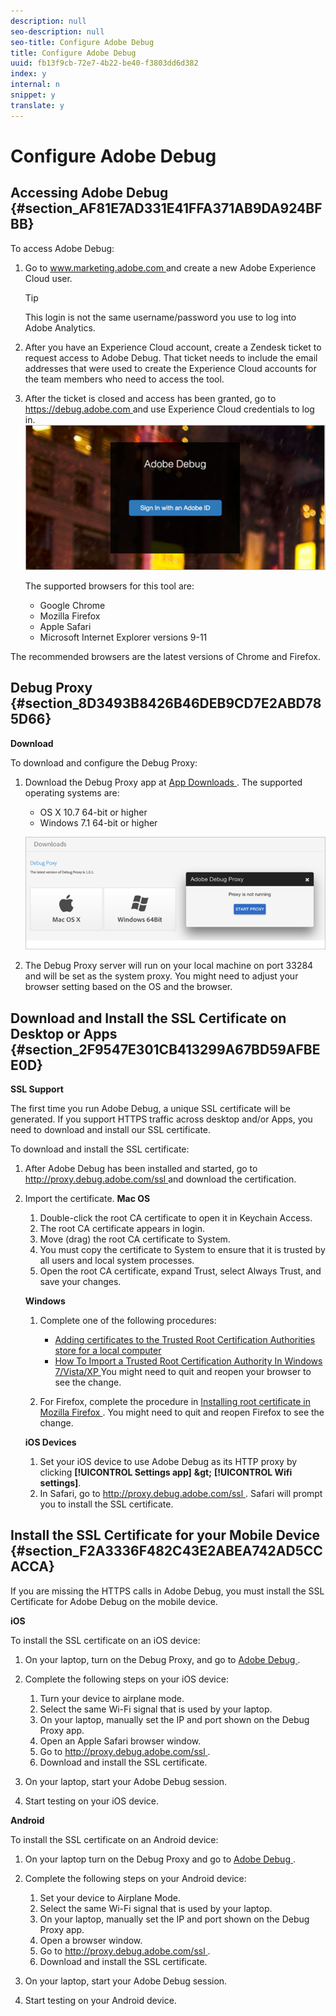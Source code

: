 ```yaml
---
description: null
seo-description: null
seo-title: Configure Adobe Debug
title: Configure Adobe Debug
uuid: fb13f9cb-72e7-4b22-be40-f3803dd6d382
index: y
internal: n
snippet: y
translate: y
---
```


# Configure Adobe Debug


## Accessing Adobe Debug {#section_AF81E7AD331E41FFA371AB9DA924BFBB}

To access Adobe Debug: 


1. Go to [ www.marketing.adobe.com ](www.marketing.adobe.com) and create a new Adobe Experience Cloud user. 
   >[!TIP]
   >
   >This login is not the same username/password you use to log into Adobe Analytics.


1. After you have an Experience Cloud account, create a Zendesk ticket to request access to Adobe Debug. That ticket needs to include the email addresses that were used to create the Experience Cloud accounts for the team members who need to access the tool. 

1. After the ticket is closed and access has been granted, go to [ https://debug.adobe.com ](https://debug.adobe.com) and use Experience Cloud credentials to log in. <a id="fig_A311F3DBC6CD469C9A136D9DCDCC21F0"></a> ![](assets/adobe-debug-login.png) 

   The supported browsers for this tool are:


    * Google Chrome
    * Mozilla Firefox
    * Apple Safari
    * Microsoft Internet Explorer versions 9-11




The recommended browsers are the latest versions of Chrome and Firefox. 

## Debug Proxy {#section_8D3493B8426B46DEB9CD7E2ABD785D66}

**Download** 

To download and configure the Debug Proxy: 


1. Download the Debug Proxy app at [ App Downloads ](https://debug.adobe.com/#/downloads). The supported operating systems are: 


    * OS X 10.7 64-bit or higher
    * Windows 7.1 64-bit or higher


   <a id="fig_C34077CF855E46128B7A008587A28F32"></a> ![](assets/debug-proxy-app.png) 

1. The Debug Proxy server will run on your local machine on port 33284 and will be set as the system proxy. You might need to adjust your browser setting based on the OS and the browser. 



## Download and Install the SSL Certificate on Desktop or Apps {#section_2F9547E301CB413299A67BD59AFBEE0D}

**SSL Support** 

The first time you run Adobe Debug, a unique SSL certificate will be generated. If you support HTTPS traffic across desktop and/or Apps, you need to download and install our SSL certificate. 

To download and install the SSL certificate: 


1. After Adobe Debug has been installed and started, go to [ http://proxy.debug.adobe.com/ssl ](http://proxy.debug.adobe.com/ssl) and download the certification.
1. Import the certificate. **Mac OS** 
    1. Double-click the root CA certificate to open it in Keychain Access.
    1. The root CA certificate appears in login.
    1. Move (drag) the root CA certificate to System.
    1. You must copy the certificate to System to ensure that it is trusted by all users and local system processes.
    1. Open the root CA certificate, expand Trust, select Always Trust, and save your changes.


   **Windows** 
    1. Complete one of the following procedures:     
        * [ Adding certificates to the Trusted Root Certification Authorities store for a local computer ](https://technet.microsoft.com/en-us/library/cc754841.aspx#BKMK_addlocal)
        * [ How To Import a Trusted Root Certification Authority In Windows 7/Vista/XP ](http://www.sqlservermart.com/HowTo/Windows_Import_Certificate.aspx) You might need to quit and reopen your browser to see the change. 


    1. For Firefox, complete the procedure in [ Installing root certificate in Mozilla Firefox ](https://wiki.wmtransfer.com/projects/webmoney/wiki/Installing_root_certificate_in_Mozilla_Firefox). You might need to quit and reopen Firefox to see the change. 



   **iOS Devices** 
    1. Set your iOS device to use Adobe Debug as its HTTP proxy by clicking **[!UICONTROL  Settings app]** **&amp;gt;** **[!UICONTROL  Wifi settings]**.
    1. In Safari, go to [ http://proxy.debug.adobe.com/ssl ](http://proxy.debug.adobe.com/ssl). Safari will prompt you to install the SSL certificate. 





## Install the SSL Certificate for your Mobile Device {#section_F2A3336F482C43E2ABEA742AD5CCACCA}

If you are missing the HTTPS calls in Adobe Debug, you must install the SSL Certificate for Adobe Debug on the mobile device. 

**iOS** 

To install the SSL certificate on an iOS device: 


1. On your laptop, turn on the Debug Proxy, and go to [ Adobe Debug ](https://debug.adobe.com).
1. Complete the following steps on your iOS device: 
    1. Turn your device to airplane mode.
    1. Select the same Wi-Fi signal that is used by your laptop.
    1. On your laptop, manually set the IP and port shown on the Debug Proxy app.
    1. Open an Apple Safari browser window.
    1. Go to [ http://proxy.debug.adobe.com/ssl ](http://proxy.debug.adobe.com/ssl).
    1. Download and install the SSL certificate.

1. On your laptop, start your Adobe Debug session.
1. Start testing on your iOS device.


**Android** 

To install the SSL certificate on an Android device: 


1. On your laptop turn on the Debug Proxy and go to [ Adobe Debug ](https://debug.adobe.com).
1. Complete the following steps on your Android device: 
    1. Set your device to Airplane Mode.
    1. Select the same Wi-Fi signal that is used by your laptop.
    1. On your laptop, manually set the IP and port shown on the Debug Proxy app.
    1. Open a browser window.
    1. Go to [ http://proxy.debug.adobe.com/ssl ](http://proxy.debug.adobe.com/ssl).
    1. Download and install the SSL certificate.

1. On your laptop, start your Adobe Debug session.
1. Start testing on your Android device.

